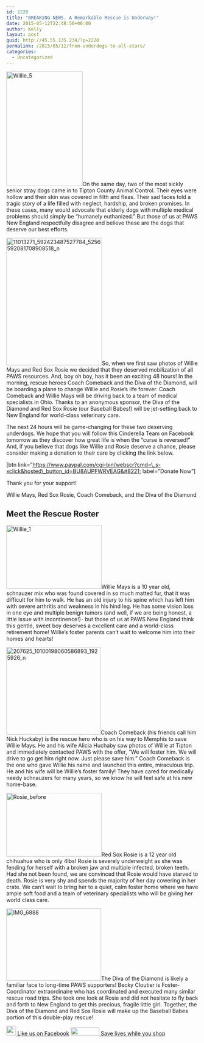 ```yaml
---
id: 2220
title: "BREAKING NEWS. A Remarkable Rescue is Underway!"
date: 2015-05-12T22:48:50+00:00
author: Kelly
layout: post
guid: http://45.55.135.234/?p=2220
permalink: /2015/05/12/from-underdogs-to-all-stars/
categories:
  - Uncategorized
---
```

<img class="alignleft  wp-image-2222" src="https://pawsnewengland.com/wp-content/uploads/2015/05/Willie_5-427x640.jpg" alt="Willie_5" width="200" height="300" />On the same day, two of the most sickly senior stray dogs came in to Tipton County Animal Control. Their eyes were hollow and their skin was covered in filth and fleas. Their sad faces told a tragic story of a life filled with neglect, hardship, and broken promises. In these cases, many would advocate that elderly dogs with multiple medical problems should simply be &#8220;humanely euthanized.&#8221; But those of us at PAWS New England respectfully disagree and believe these are the dogs that deserve our best efforts.

<img class="alignright  wp-image-2221" src="https://pawsnewengland.com/wp-content/uploads/2015/05/11013271_592423487527784_5256592081708908518_n-481x640.jpg" alt="11013271_592423487527784_5256592081708908518_n" width="251" height="334" />So, when we first saw photos of Willie Mays and Red Sox Rosie we decided that they deserved mobilization of all PAWS resources. And, boy oh boy, has it been an exciting 48 hours! In the morning, rescue heroes Coach Comeback and the Diva of the Diamond, will be boarding a plane to change Willie and Rosie&#8217;s life forever. Coach Comeback and Willie Mays will be driving back to a team of medical specialists in Ohio. Thanks to an anonymous sponsor, the Diva of the Diamond and Red Sox Rosie (our Baseball Babes!) will be jet-setting back to New England for world-class veterinary care.

The next 24 hours will be game-changing for these two deserving underdogs. We hope that you will follow this Cinderella Team on Facebook tomorrow as they discover how great life is when the &#8220;curse is reversed!&#8221; And, if you believe that dogs like Willie and Rosie deserve a chance, please consider making a donation to their care by clicking the link below.

[btn link=&#8221;https://www.paypal.com/cgi-bin/webscr?cmd=\_s-xclick&hosted\_button_id=BU8AUPFWRVEAG&#8221; label=&#8221;Donate Now&#8221;]

Thank you for your support!

Willie Mays, Red Sox Rosie, Coach Comeback, and the Diva of the Diamond

## <span class="subTitle"><strong>Meet the Rescue Roster</strong><br /> </span>

<img class="alignleft  wp-image-2239" src="https://pawsnewengland.com/wp-content/uploads/2015/05/Willie_1-640x427.jpg" alt="Willie_1" width="250" height="167" />Willie Mays is a 10 year old, schnauzer mix who was found covered in so much matted fur, that it was difficult for him to walk. He has an old injury to his spine which has left him with severe arthritis and weakness in his hind leg. He has some vision loss in one eye and multiple benign tumors (and well, if we are being honest, a little issue with incontinence!)- but those of us at PAWS New England think this gentle, sweet boy deserves a excellent care and a world-class retirement home! Willie&#8217;s foster parents can&#8217;t wait to welcome him into their homes and hearts!

<img class="alignleft  wp-image-2241" src="https://pawsnewengland.com/wp-content/uploads/2015/05/207625_10100198060586893_1925926_n1.jpg" alt="207625_10100198060586893_1925926_n" width="248" height="229" />Coach Comeback (his friends call him Nick Huckaby) is the rescue hero who is on his way to Memphis to save Willie Mays. He and his wife Alicia Huchaby saw photos of Willie at Tipton and immediately contacted PAWS with the offer, &#8220;We will foster him. We will drive to go get him right now. Just please save him.&#8221; Coach Comeback is the one who gave Willie his name and launched this entire, miraculous trip. He and his wife will be Willie&#8217;s foster family! They have cared for medically needy schnauzers for many years, so we know he will feel safe at his new home-base.

<img class="alignleft  wp-image-2244" src="https://pawsnewengland.com/wp-content/uploads/2015/05/Rosie_before-640x427.jpg" alt="Rosie_before" width="250" height="167" />Red Sox Rosie is a 12 year old chihuahua who is only 4lbs! Rosie is severely underweight as she was fending for herself with a broken jaw and multiple infected, broken teeth. Had she not been found, we are convinced that Rosie would have starved to death. Rosie is very shy and spends the majority of her day cowering in her crate. We can&#8217;t wait to bring her to a quiet, calm foster home where we have ample soft food and a team of veterinary specialists who will be giving her world class care.

<img class="alignleft  wp-image-2245" src="https://pawsnewengland.com/wp-content/uploads/2015/05/IMG_6888.jpg" alt="IMG_6888" width="249" height="189" />The Diva of the Diamond is likely a familiar face to long-time PAWS supporters! Becky Cloutier is Foster-Coordinator extraordinaire who has coordinated and executed many similar rescue road trips. She took one look at Rosie and did not hesitate to fly back and forth to New England to get this precious, fragile little girl. Together, the Diva of the Diamond and Red Sox Rosie will make up the Baseball Babes portion of this double-play rescue!

<div class="sub-heading">
  <a href="http://www.facebook.com/PAWSNewEngland" data-cke-saved-href="http://www.facebook.com/PAWSNewEngland"><img src="http://gallery.mailchimp.com/0c705fc71db1e2d4d6f5f4ba3/images/facebook_icon.jpg" alt="" width="25" height="25" border="0" data-cke-saved-src="http://gallery.mailchimp.com/0c705fc71db1e2d4d6f5f4ba3/images/facebook_icon.jpg" /> Like us on Facebook</a> <a href="http://www.goodsearch.com/nonprofit/tipton-treasures-paws-new-england.aspx" data-cke-saved-href="http://www.goodsearch.com/nonprofit/tipton-treasures-paws-new-england.aspx"><img src="http://gallery.mailchimp.com/0c705fc71db1e2d4d6f5f4ba3/images/00GoodSearch.jpg" alt="" width="75" height="21" border="0" data-cke-saved-src="http://gallery.mailchimp.com/0c705fc71db1e2d4d6f5f4ba3/images/00GoodSearch.jpg" /> Save lives while you shop</a>
</div>